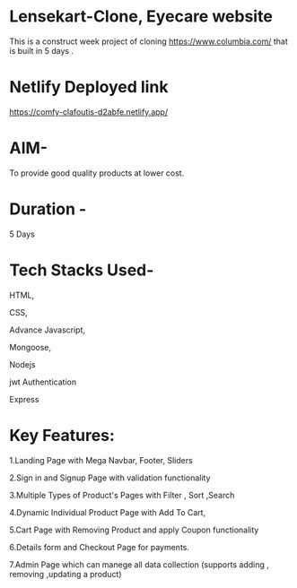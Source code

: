 # Lensekart-Clone, Eyecare website

This is a construct week project of cloning https://www.columbia.com/ that is built in 5 days .

# Netlify Deployed link

https://comfy-clafoutis-d2abfe.netlify.app/

# AIM-

To provide good quality  products at lower cost.

# Duration -

5 Days 

# Tech Stacks Used- 

HTML,

CSS,

Advance Javascript,

Mongoose,

Nodejs

jwt Authentication

Express

# Key Features:

1.Landing Page with Mega Navbar, Footer, Sliders

2.Sign in and Signup Page with validation functionality

3.Multiple Types of Product's Pages with Filter , Sort ,Search

4.Dynamic Individual Product Page with Add To Cart,

5.Cart Page with Removing Product and apply Coupon functionality

6.Details form and Checkout Page for payments.

7.Admin Page which can manege all data collection (supports adding , removing ,updating a product)

